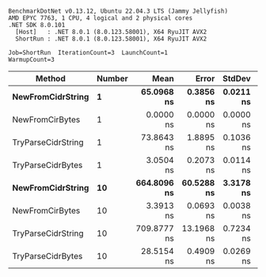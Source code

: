 ```

BenchmarkDotNet v0.13.12, Ubuntu 22.04.3 LTS (Jammy Jellyfish)
AMD EPYC 7763, 1 CPU, 4 logical and 2 physical cores
.NET SDK 8.0.101
  [Host]   : .NET 8.0.1 (8.0.123.58001), X64 RyuJIT AVX2
  ShortRun : .NET 8.0.1 (8.0.123.58001), X64 RyuJIT AVX2

Job=ShortRun  IterationCount=3  LaunchCount=1  
WarmupCount=3  

```
| Method             | Number | Mean        | Error      | StdDev    | Min         | Max         | Allocated |
|------------------- |------- |------------:|-----------:|----------:|------------:|------------:|----------:|
| **NewFromCidrString**  | **1**      |  **65.0968 ns** |  **0.3856 ns** | **0.0211 ns** |  **65.0815 ns** |  **65.1210 ns** |         **-** |
| NewFromCirBytes    | 1      |   0.0000 ns |  0.0000 ns | 0.0000 ns |   0.0000 ns |   0.0000 ns |         - |
| TryParseCidrString | 1      |  73.8643 ns |  1.8895 ns | 0.1036 ns |  73.7698 ns |  73.9750 ns |         - |
| TryParseCidrBytes  | 1      |   3.0504 ns |  0.2073 ns | 0.0114 ns |   3.0379 ns |   3.0602 ns |         - |
| **NewFromCidrString**  | **10**     | **664.8096 ns** | **60.5288 ns** | **3.3178 ns** | **662.1611 ns** | **668.5311 ns** |         **-** |
| NewFromCirBytes    | 10     |   3.3913 ns |  0.0693 ns | 0.0038 ns |   3.3869 ns |   3.3938 ns |         - |
| TryParseCidrString | 10     | 709.8777 ns | 13.1968 ns | 0.7234 ns | 709.1291 ns | 710.5728 ns |         - |
| TryParseCidrBytes  | 10     |  28.5154 ns |  0.4909 ns | 0.0269 ns |  28.4962 ns |  28.5461 ns |         - |
